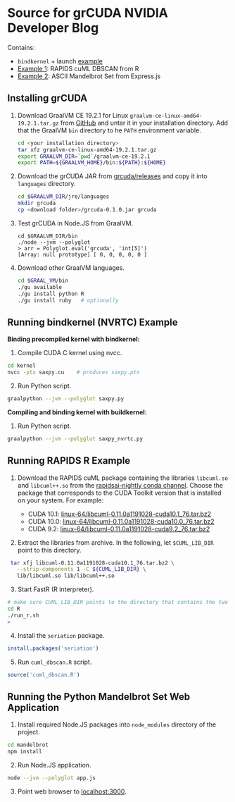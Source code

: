 # Source for grCUDA NVIDIA Developer Blog

Contains:

- `bindkernel` + launch [example](kernel/saxpy_nvrtc.py)
- [Example 1](R/dbscan.R): RAPIDS cuML DBSCAN from R
- [Example 2](mandelbrot/app.js): ASCII Mandelbrot Set from Express.js

## Installing grCUDA

1. Download GraalVM CE 19.2.1 for Linux `graalvm-ce-linux-amd64-19.2.1.tar.gz`
   from [GitHub](https://github.com/oracle/graal/releases) and untar it in
   your installation directory. Add that the GraalVM `bin` directory to
   he `PATH` environment variable.

   ```bash
   cd <your installation directory>
   tar xfz graalvm-ce-linux-amd64-19.2.1.tar.gz
   export GRAALVM_DIR=`pwd`/graalvm-ce-19.2.1
   export PATH=${GRAALVM_HOME}/bin:${PATH}:${HOME}
   ```

2. Download the grCUDA JAR from [grcuda/releases](https://github.com/NVIDIA/grcuda/releases) and copy it into `languages` directory.

   ```bash
   cd $GRAALVM_DIR/jre/languages
   mkdir grcuda
   cp <download folder>/grcuda-0.1.0.jar grcuda
   ```

3. Test grCUDA in Node.JS from GraalVM.

   ```console
   cd $GRAALVM_DIR/bin
   ./node --jvm --polyglot
   > arr = Polyglot.eval('grcuda', 'int[5]')
   [Array: null prototype] [ 0, 0, 0, 0, 0 ]
   ```

4. Download other GraalVM languages.

   ```bash
   cd $GRAAL_VM/bin
   ./gu available
   ./gu install python R
   ./gu install ruby   # optionally
   ```

## Running bindkernel (NVRTC) Example

**Binding precompiled kernel with bindkernel:**

1. Compile CUDA C kernel using nvcc.

  ```bash
  cd kernel
  nvcc -ptx saxpy.cu    # produces saxpy.ptx
  ```

2. Run Python script.

  ```bash
  graalpython --jvm --polyglot saxpy.py
  ```

**Compiling and binding kernel with buildkernel:**

1. Run Python script.

  ```bash
  graalpython --jvm --polyglot saxpy_nvrtc.py
  ```

## Running RAPIDS R Example

1. Download the RAPIDS cuML package containing the libraries `libcuml.so` and
   `libcuml++.so` from the [rapidsai-nightly conda channel](https://anaconda.org/rapidsai-nightly/libcuml/files). Choose the package that corresponds to the CUDA Toolkit version that is installed on your system.
   For example:

   - CUDA 10.1: [linux-64/libcuml-0.11.0a1191028-cuda10.1_76.tar.bz2](https://anaconda.org/rapidsai-nightly/libcuml/0.11.0a1191028/download/linux-64/libcuml-0.11.0a1191028-cuda10.1_76.tar.bz2)
   - CUDA 10.0: [linux-64/libcuml-0.11.0a1191028-cuda10.0_76.tar.bz2](https://anaconda.org/rapidsai-nightly/libcuml/0.11.0a1191028/download/linux-64/libcuml-0.11.0a1191028-cuda10.0_76.tar.bz2)
   - CUDA 9.2: [linux-64/libcuml-0.11.0a1191028-cuda9.2_76.tar.bz2](https://anaconda.org/rapidsai-nightly/libcuml/0.11.0a1191028/download/linux-64/libcuml-0.11.0a1191028-cuda9.2_76.tar.bz2)

2. Extract the libraries from archive. In the following, let `$CUML_LIB_DIR`
   point to this directory.

  ```bash
   tar xfj libcuml-0.11.0a1191028-cuda10.1_76.tar.bz2 \
     --strip-components 1 -C ${CUML_LIB_DIR} \
     lib/libcuml.so lib/libcuml++.so
  ```

3. Start FastR (R interpreter).

  ```bash
  # make sure CUML_LIB_DIR points to the directory that contains the two libraries
  cd R
  ./run_r.sh
  >
  ```

4. Install the `seriation` package.

  ```R
  install.packages('seriation')
  ```

5. Run `cuml_dbscan.R` script.

  ```R
  source('cuml_dbscan.R')
  ```

## Running the Python Mandelbrot Set Web Application

1. Install required Node.JS packages into `node_modules` directory of the project.

  ```bash
  cd mandelbrot
  npm install
  ```

2. Run Node.JS application.

  ```bash
  node --jvm --polyglot app.js
  ```

3. Point web browser to [localhost:3000](http://localhost:3000).
